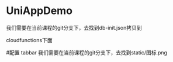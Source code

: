 # UniAppDemo

我们需要在当前课程的git分支下，去找到db-init.json拷贝到

cloudfunctions下面

#配置 tabbar
我们需要在当前课程的git分支下，去找到static/图标.png